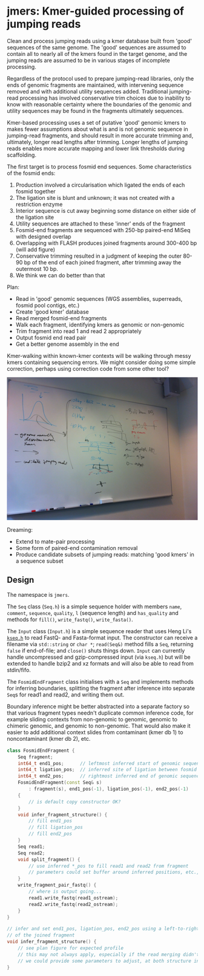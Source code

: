 jmers: Kmer-guided processing of jumping reads
==============================================

Clean and process jumping reads using a kmer database built from 'good' sequences of the same genome.  The 'good' sequences are assumed to contain all to nearly all of the kmers found in the target genome, and the jumping reads are assumed to be in various stages of incomplete processing.

Regardless of the protocol used to prepare jumping-read libraries, only the ends of genomic fragments are maintained, with intervening sequence removed and with additional utility sequences added.  Traditional jumping-read processing has involved conservative trim choices due to inability to know with reasonable certainty where the boundaries of the genomic and utility sequences may be found in the fragments ultimately sequences.

Kmer-based processing uses a set of putative 'good' genomic kmers to makes fewer assumptions about what is and is not genomic sequence in jumping-read fragments, and should result in more accurate trimming and, ultimately, longer read lengths after trimming.  Longer lengths of jumping reads enables more accurate mapping and lower link thresholds during scaffolding.

The first target is to process fosmid end sequences.  Some characteristics of the fosmid ends:

1. Production involved a circularisation which ligated the ends of each fosmid together
2. The ligation site is blunt and unknown; it was not created with a restriction enzyme
3. Interior sequence is cut away beginning some distance on either side of the ligation site
4. Utility sequences are attached to these 'inner' ends of the fragment
5. Fosmid-end fragments are sequenced with 250-bp paired-end MiSeq with designed overlap
6. Overlapping with FLASH produces joined fragments around 300-400 bp (will add figure)
7. Conservative trimming resulted in a judgment of keeping the outer 80-90 bp of the end of each joined fragment, after trimming away the outermost 10 bp.
8. We think we can do better than that

Plan:

* Read in 'good' genomic sequences (WGS assemblies, superreads, fosmid pool contigs, etc.)
* Create 'good kmer' database
* Read merged fosmid-end fragments
* Walk each fragment, identifying kmers as genomic or non-genomic
* Trim fragment into read 1 and read 2 appropriately
* Output fosmid end read pair
* Get a better genome assembly in the end

Kmer-walking within known-kmer contexts will be walking through messy kmers
containing sequencing errors.  We might consider doing some simple correction,
perhaps using correction code from some other tool?


![Plan](plan_20160610.jpg)


Dreaming:

* Extend to mate-pair processing
* Some form of paired-end contamination removal
* Produce candidate subsets of jumping reads: matching 'good kmers' in a sequence subset


Design
------

The namespace is `jmers`.

The `Seq` class (`Seq.h`) is a simple sequence holder with members `name`,
`comment`, `sequence`, `quality`, `l` (sequence length) and `has_quality` and
methods for `fill()`, `write_fastq()`, `write_fasta()`.

The `Input` class (`Input.h`) is a simple sequence reader that uses Heng Li's
[`kseq.h`](http://lh3lh3.users.sourceforge.net/kseq.shtml) to read FastQ- and
Fasta-format input.  The constructor can receive a filename via `std::string`
or `char *`; `read(Seq&)` method fills a `Seq`, returning `false` if
end-of-file; and `close()` shuts things down.  `Input` can currently handle
uncompressed and gzip-compressed input (via `kseq.h`) but will be extended to
handle bzip2 and xz formats and will also be able to read from stdin/fifo.

The `FosmidEndFragment` class initialises with a `Seq` and implements methods
for inferring boundaries, splitting the fragment after inference into separate
`Seq`s for read1 and read2, and writing them out.

Boundary inference might be better abstracted into a separate factory so that
various fragment types needn't duplicate common inference code, for example
sliding contexts from non-genomic to genomic, genomic to chimeric genomic, and
genomic to non-genomic.  That would also make it easier to add additional
context slides from contaminant (kmer db 1) to noncontaminant (kmer db 2), etc.


```c++
class FosmidEndFragment {
    Seq fragment;
    int64_t end1_pos;      // leftmost inferred start of genomic sequence in fragment
    int64_t ligation_pos;  // inferred site of ligation between fosmid ends in fragment
    int64_t end2_pos;      // rightmost inferred end of genomic sequence in fragment
    FosmidEndFragment(const Seq& s)
        : fragment(s), end1_pos(-1), ligation_pos(-1), end2_pos(-1)
    {
        // is default copy constructor OK?
    }
    void infer_fragment_structure() {
        // fill end1_pos
        // fill ligation_pos
        // fill end2_pos
    }
    Seq read1;
    Seq read2;
    void split_fragment() {
        // use inferred *_pos to fill read1 and read2 from fragment
        // parameters could set buffer around inferred positions, etc., etc.
    }
    write_fragment_pair_fastq() {
        // where is output going...
        read1.write_fastq(read1_ostream);
        read2.write_fastq(read2_ostream);
    }
}
```

```c++
// infer and set end1_pos, ligation_pos, end2_pos using a left-to-right kmer walk
// of the joined fragment
void infer_fragment_structure() {
    // see plan figure for expected profile
    // this may not always apply, especially if the read merging didn't work out well
    // we could provide some parameters to adjust, at both structure inference and fragment splitting
}
```
